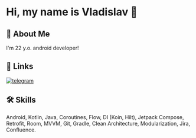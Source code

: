 # Hi, my name is Vladislav 👋

## 🚀 About Me
I'm 22 y.o. android developer!

## 🔗 Links
[![telegram](https://img.shields.io/badge/telegram-1DA1F2?style=for-the-badge&logo=telegram&logoColor=white)](https://t.me/l_d_off)

## 🛠 Skills
Android, Kotlin, Java, Coroutines, Flow, DI (Koin, Hilt), Jetpack Compose, Retrofit, Room, MVVM, Git, Gradle, Clean Architecture, Modularization, Jira, Confluence.
